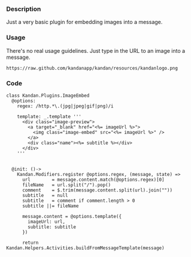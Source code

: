 ### Description
Just a very basic plugin for embedding images into a message.

### Usage
There's no real usage guidelines. Just type in the URL to an image into a message.

`https://raw.github.com/kandanapp/kandan/resources/kandanlogo.png`

### Code
```
class Kandan.Plugins.ImageEmbed
  @options:
    regex: /http.*\.(jpg|jpeg|gif|png)/i

    template: _.template '''
      <div class="image-preview">
        <a target="_blank" href="<%= imageUrl %>">
          <img class="image-embed" src="<%= imageUrl %>" />
        </a>
        <div class="name"><%= subtitle %></div>
      </div>
    '''


  @init: ()->
    Kandan.Modifiers.register @options.regex, (message, state) =>
      url        = message.content.match(@options.regex)[0]
      fileName   = url.split("/").pop()
      comment    = $.trim(message.content.split(url).join(""))
      subtitle   = null
      subtitle   = comment if comment.length > 0
      subtitle ||= fileName

      message.content = @options.template({
        imageUrl: url,
        subtitle: subtitle
      })

      return Kandan.Helpers.Activities.buildFromMessageTemplate(message)
```